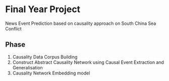 # Final Year Project 
News Event Prediction based on causality approach on South China Sea Conflict

## Phase
1. Causality Data Corpus Building
2. Construct Abstract Causality Network using Causal Event Extraction and Generalisation
3. Causality Network Embedding model


